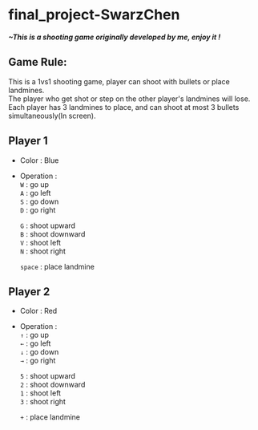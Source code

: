 # final_project-SwarzChen
***~This is a shooting game originally developed by me, enjoy it !***

## Game Rule:
This is a 1vs1 shooting game, player can shoot with bullets or place landmines.  
The player who get shot or step on the other player's landmines will lose.  
Each player has 3 landmines to place, and can shoot at most 3 bullets simultaneously(In screen).  

## Player 1  
* Color : Blue  
* Operation :  
  `W` : go up  
  `A` : go left  
  `S` : go down  
  `D` : go right  
    
  `G` : shoot upward  
  `B` : shoot downward  
  `V` : shoot left  
  `N` : shoot right  
    
  `space` : place landmine  
  
## Player 2  
* Color : Red  
* Operation :  
  `↑` : go up  
  `←` : go left  
  `↓` : go down  
  `→` : go right  
    
  `5` : shoot upward  
  `2` : shoot downward  
  `1` : shoot left  
  `3` : shoot right  
  
  `+` : place landmine  
